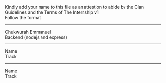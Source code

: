Kindly add your name to this file as an attestion to abide by the Clan Guidelines and the Terms of The Internship v1
<br/> Follow the format.<br/> 
___
Chukwurah Emmanuel <br/>
Backend (nodejs and express)
___
Name <br/>
Track
___
Name <br/>
Track
